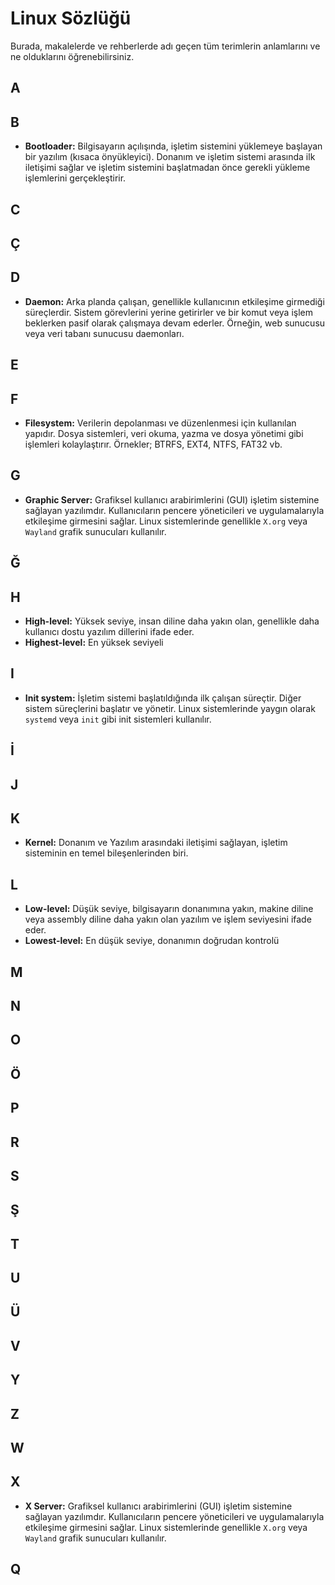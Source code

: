 # Linux Sözlüğü

Burada, makalelerde ve rehberlerde adı geçen tüm terimlerin anlamlarını ve ne olduklarını öğrenebilirsiniz.

## A

## B

- **Bootloader:** Bilgisayarın açılışında, işletim sistemini yüklemeye başlayan bir yazılım (kısaca önyükleyici). Donanım ve işletim sistemi arasında ilk iletişimi sağlar ve işletim sistemini başlatmadan önce gerekli yükleme işlemlerini gerçekleştirir.

## C

## Ç

## D

- **Daemon:** Arka planda çalışan, genellikle kullanıcının etkileşime girmediği süreçlerdir. Sistem görevlerini yerine getirirler ve bir komut veya işlem beklerken pasif olarak çalışmaya devam ederler. Örneğin, web sunucusu veya veri tabanı sunucusu daemonları.

## E

## F

- **Filesystem:** Verilerin depolanması ve düzenlenmesi için kullanılan yapıdır. Dosya sistemleri, veri okuma, yazma ve dosya yönetimi gibi işlemleri kolaylaştırır. Örnekler; BTRFS, EXT4, NTFS, FAT32 vb.

## G

- **Graphic Server:** Grafiksel kullanıcı arabirimlerini (GUI) işletim sistemine sağlayan yazılımdır. Kullanıcıların pencere yöneticileri ve uygulamalarıyla etkileşime girmesini sağlar. Linux sistemlerinde genellikle `X.org` veya `Wayland` grafik sunucuları kullanılır.

## Ğ

## H

- **High-level:** Yüksek seviye, insan diline daha yakın olan, genellikle daha kullanıcı dostu yazılım dillerini ifade eder.
- **Highest-level:** En yüksek seviyeli

## I

- **Init system:** İşletim sistemi başlatıldığında ilk çalışan süreçtir. Diğer sistem süreçlerini başlatır ve yönetir. Linux sistemlerinde yaygın olarak `systemd` veya `init` gibi init sistemleri kullanılır.

## İ

## J

## K

- **Kernel:** Donanım ve Yazılım arasındaki iletişimi sağlayan, işletim sisteminin en temel bileşenlerinden biri.

## L

- **Low-level:** Düşük seviye, bilgisayarın donanımına yakın, makine diline veya assembly diline daha yakın olan yazılım ve işlem seviyesini ifade eder.
- **Lowest-level:** En düşük seviye, donanımın doğrudan kontrolü

## M

## N

## O

## Ö

## P

## R

## S

## Ş

## T

## U

## Ü

## V

## Y

## Z

## W

## X

- **X Server:** Grafiksel kullanıcı arabirimlerini (GUI) işletim sistemine sağlayan yazılımdır. Kullanıcıların pencere yöneticileri ve uygulamalarıyla etkileşime girmesini sağlar. Linux sistemlerinde genellikle `X.org` veya `Wayland` grafik sunucuları kullanılır.

## Q
